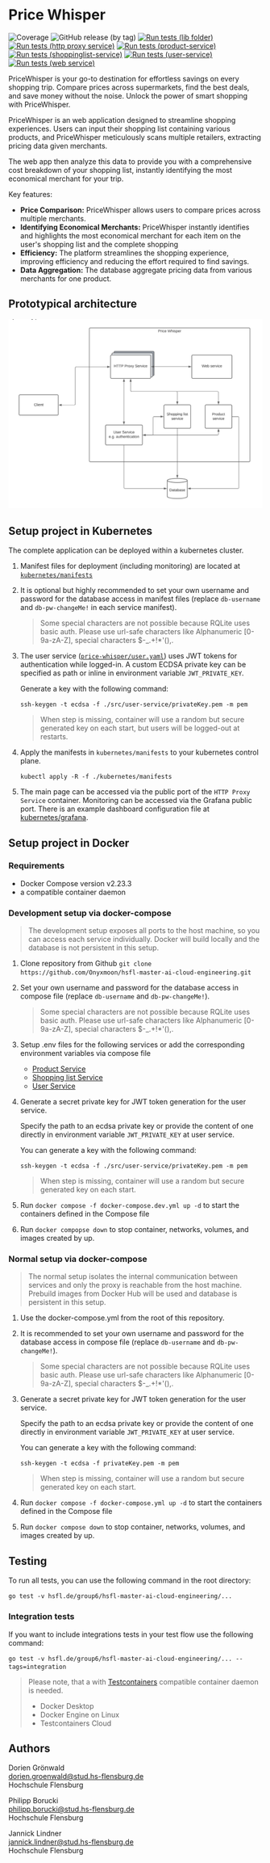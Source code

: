 # Price Whisper
![Coverage](https://img.shields.io/badge/Coverage-77.4%25-brightgreen)
![GitHub release (by tag)](https://img.shields.io/github/v/tag/onyxmoon/hsfl-master-ai-cloud-engineering.svg?sort=semver&label=Version&color=4ccc93d)
[![Run tests (lib folder)](https://github.com/Onyxmoon/hsfl-master-ai-cloud-engineering/actions/workflows/run-tests-lib-folder.yml/badge.svg)](https://github.com/Onyxmoon/hsfl-master-ai-cloud-engineering/actions/workflows/run-tests-lib-folder.yml)
[![Run tests (http proxy service)](https://github.com/Onyxmoon/hsfl-master-ai-cloud-engineering/actions/workflows/run-tests-http-proxy-service.yml/badge.svg)](https://github.com/Onyxmoon/hsfl-master-ai-cloud-engineering/actions/workflows/run-tests-http-proxy-service.yml)
[![Run tests (product-service)](https://github.com/Onyxmoon/hsfl-master-ai-cloud-engineering/actions/workflows/run-tests-product-service.yml/badge.svg)](https://github.com/Onyxmoon/hsfl-master-ai-cloud-engineering/actions/workflows/run-tests-product-service.yml)
[![Run tests (shoppinglist-service)](https://github.com/Onyxmoon/hsfl-master-ai-cloud-engineering/actions/workflows/run-tests-shoppinglist-service.yml/badge.svg)](https://github.com/Onyxmoon/hsfl-master-ai-cloud-engineering/actions/workflows/run-tests-shoppinglist-service.yml)
[![Run tests (user-service)](https://github.com/Onyxmoon/hsfl-master-ai-cloud-engineering/actions/workflows/run-tests-user-service.yml/badge.svg)](https://github.com/Onyxmoon/hsfl-master-ai-cloud-engineering/actions/workflows/run-tests-user-service.yml)
[![Run tests (web service)](https://github.com/Onyxmoon/hsfl-master-ai-cloud-engineering/actions/workflows/run-tests-web-service.yml/badge.svg)](https://github.com/Onyxmoon/hsfl-master-ai-cloud-engineering/actions/workflows/run-tests-web-service.yml)

PriceWhisper is your go-to destination for effortless savings on every shopping trip. Compare prices across supermarkets, find the best deals, and save money without the noise. Unlock the power of smart shopping with PriceWhisper.

PriceWhisper is an web application designed to streamline shopping experiences. Users can input their shopping list containing various products, and PriceWhisper meticulously scans multiple retailers, extracting pricing data given merchants.

The web app then analyze this data to provide you with a comprehensive cost breakdown of your shopping list, instantly identifying the most economical merchant for your trip. 

Key features:

- **Price Comparison:** PriceWhisper allows users to compare prices across multiple merchants.
- **Identifying Economical Merchants:** PriceWhisper instantly identifies and highlights the most economical merchant for each item on the user's shopping list and the complete shopping
- **Efficiency:** The platform streamlines the shopping experience, improving efficiency and reducing the effort required to find savings.
- **Data Aggregation:** The database aggregate pricing data from various merchants for one product.

## Prototypical architecture

![Architecture](README.assets/CE_Architecture_Prototype.svg)

## Setup project in Kubernetes
The complete application can be deployed within a kubernetes cluster. 
1. Manifest files for deployment (including monitoring) are located at [`kubernetes/manifests`](kubernetes/manifests)
2. It is optional but highly recommended to set your own username and password for the database access in manifest files (replace `db-username` and `db-pw-changeMe!` in each service manifest).
   > Some special characters are not possible because RQLite uses basic auth. Please use url-safe characters like Alphanumeric [0-9a-zA-Z], special characters $-_.+!*'(),.
3. The user service ([`price-whisper/user.yaml`](kubernetes/manifests/price-whisper/users.yaml)) uses JWT tokens for authentication while logged-in. A custom ECDSA private key can be specified as path or inline in environment variable `JWT_PRIVATE_KEY`.

   Generate a key with the following command:
   ```shell
   ssh-keygen -t ecdsa -f ./src/user-service/privateKey.pem -m pem
   ```
   > When step is missing, container will use a random but secure generated key on each start, but users will be logged-out at restarts.
4. Apply the manifests in `kubernetes/manifests` to your kubernetes control plane.
   ```shell
   kubectl apply -R -f ./kubernetes/manifests
   ```
5. The main page can be accessed via the public port of the `HTTP Proxy Service` container.
Monitoring can be accessed via the Grafana public port. There is an example dashboard configuration file at [kubernetes/grafana](kubernetes/grafana/dashboard-config.json).
## Setup project in Docker
### Requirements
- Docker Compose version v2.23.3
- a compatible container daemon

### Development setup via docker-compose
> The development setup exposes all ports to the host machine, so you can access each service individually. Docker will build locally and the database is not persistent in this setup.
1. Clone repository from Github `git clone https://github.com/Onyxmoon/hsfl-master-ai-cloud-engineering.git`
2. Set your own username and password for the database access in compose file (replace `db-username` and `db-pw-changeMe!`).
   > Some special characters are not possible because RQLite uses basic auth. Please use url-safe characters like Alphanumeric [0-9a-zA-Z], special characters $-_.+!*'(),.
3. Setup .env files for the following services or add the corresponding environment variables via compose file
   - [Product Service](src/product-service)
   - [Shopping list Service](src/shoppinglist-service)
   - [User Service](src/user-service)
4. Generate a secret private key for JWT token generation for the user service.

   Specify the path to an ecdsa private key or provide the content of one directly in environment variable `JWT_PRIVATE_KEY` at user service.

   You can generate a key with the following command:
   ```shell
   ssh-keygen -t ecdsa -f ./src/user-service/privateKey.pem -m pem
   ```
   > When step is missing, container will use a random but secure generated key on each start.
5. Run `docker compose -f docker-compose.dev.yml up -d` to start the containers defined in the Compose file
6. Run `docker compopse down` to stop container, networks, volumes, and images created by up.
### Normal setup via docker-compose
> The normal setup isolates the internal communication between services and only the proxy is reachable from the host machine. Prebuild images from Docker Hub will be used and database is persistent in this setup.
1. Use the docker-compose.yml from the root of this repository.
2. It is recommended to set your own username and password for the database access in compose file (replace `db-username` and `db-pw-changeMe!`).
   > Some special characters are not possible because RQLite uses basic auth. Please use url-safe characters like Alphanumeric [0-9a-zA-Z], special characters $-_.+!*'(),.
3. Generate a secret private key for JWT token generation for the user service. 
  
   Specify the path to an ecdsa private key or provide the content of one directly in environment variable `JWT_PRIVATE_KEY` at user service.
   
   You can generate a key with the following command:
   ```shell
   ssh-keygen -t ecdsa -f privateKey.pem -m pem
   ```
   > When step is missing, container will use a random but secure generated key on each start.
4. Run `docker compose -f docker-compose.yml up -d` to start the containers defined in the Compose file
5. Run `docker compose down` to stop container, networks, volumes, and images created by up.

## Testing
To run all tests, you can use the following command in the root directory:
```shell
go test -v hsfl.de/group6/hsfl-master-ai-cloud-engineering/...
```

### Integration tests
If you want to include integrations tests in your test flow use the following command:
```shell
go test -v hsfl.de/group6/hsfl-master-ai-cloud-engineering/... --tags=integration
```
> Please note, that a with [Testcontainers](https://testcontainers.com/) compatible container daemon is needed. 
> - Docker Desktop 
> - Docker Engine on Linux 
> - Testcontainers Cloud

## Authors

Dorien Grönwald<br>
dorien.groenwald@stud.hs-flensburg.de<br>
Hochschule Flensburg

Philipp Borucki<br>
philipp.borucki@stud.hs-flensburg.de<br>
Hochschule Flensburg

Jannick Lindner<br>
jannick.lindner@stud.hs-flensburg.de<br>
Hochschule Flensburg

